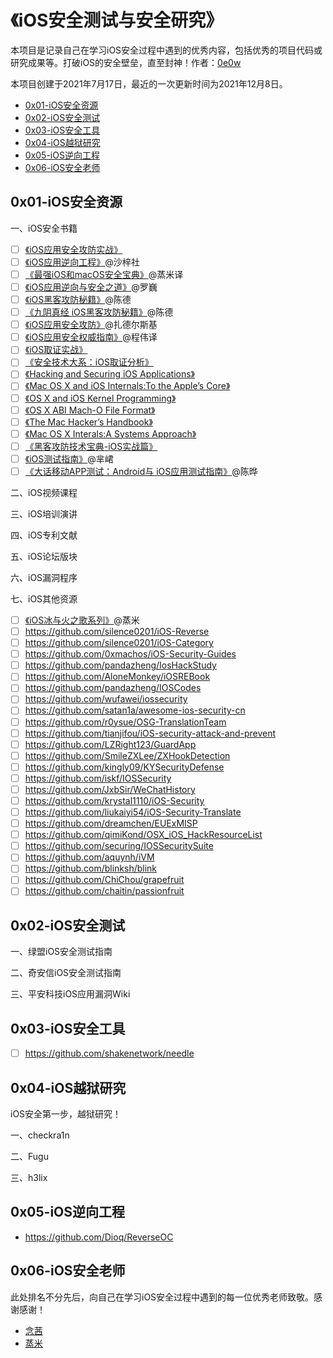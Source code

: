 # 《iOS安全测试与安全研究》

本项目是记录自己在学习iOS安全过程中遇到的优秀内容，包括优秀的项目代码或研究成果等。打破iOS的安全壁垒，直至封神！作者：[0e0w](https://github.com/0e0w)

本项目创建于2021年7月17日，最近的一次更新时间为2021年12月8日。

- [0x01-iOS安全资源]()
- [0x02-iOS安全测试]()
- [0x03-iOS安全工具]()
- [0x04-iOS越狱研究]()
- [0x05-iOS逆向工程]()
- [0x06-iOS安全老师]()

## 0x01-iOS安全资源

一、iOS安全书籍

- [ ] [《iOS应用安全攻防实战》]()
- [ ] [《iOS应用逆向工程》](https://item.jd.com/11670145.html)@沙梓社
- [ ] [《最强iOS和macOS安全宝典》](https://item.jd.com/13377234.html)@蒸米译
- [ ] [《iOS应用逆向与安全之道》](https://item.jd.com/12800426.html)@罗巍
- [ ] [《iOS黑客攻防秘籍》](https://item.jd.com/12951963.html)@陈德
- [ ] [《九阴真经 iOS黑客攻防秘籍》](https://item.jd.com/53254858319.html)@陈德
- [ ] [《iOS应用安全攻防》](https://item.jd.com/11032986.html)@扎德尔斯基
- [ ] [《iOS应用安全权威指南》](https://item.jd.com/11380080230.html)@程伟译
- [ ] [《iOS取证实战》]()
- [ ] [《安全技术大系：iOS取证分析》]()
- [ ] [《Hacking and Securing iOS Applications》]()
- [ ] [《Mac OS X and iOS Internals:To the Apple’s Core》]()
- [ ] [《OS X and iOS Kernel Programming》]()
- [ ] [《OS X ABI Mach-O File Format》]()
- [ ] [《The Mac Hacker’s Handbook》]()
- [ ] [《Mac OS X Interals:A Systems Approach》]()
- [ ] [《黑客攻防技术宝典-iOS实战篇》]()
- [ ] [《iOS测试指南》](https://item.jd.com/10036928385136.html)@芈峮
- [ ] [《大话移动APP测试：Android与 iOS应用测试指南》](https://item.jd.com/10037168212599.html)@陈晔

二、iOS视频课程

三、iOS培训演讲

四、iOS专利文献

五、iOS论坛版块

六、iOS漏洞程序

七、iOS其他资源
- [ ] [《iOS冰与火之歌系列》](https://github.com/zhengmin1989/MyArticles)@蒸米
- [ ] https://github.com/silence0201/iOS-Reverse
- [ ] https://github.com/silence0201/iOS-Category
- [ ] https://github.com/0xmachos/iOS-Security-Guides
- [ ] https://github.com/pandazheng/IosHackStudy
- [ ] https://github.com/AloneMonkey/iOSREBook
- [ ] https://github.com/pandazheng/IOSCodes
- [ ] https://github.com/wufawei/iossecurity
- [ ] https://github.com/satan1a/awesome-ios-security-cn
- [ ] https://github.com/r0ysue/OSG-TranslationTeam
- [ ] https://github.com/tianjifou/iOS-security-attack-and-prevent
- [ ] https://github.com/LZRight123/GuardApp
- [ ] https://github.com/SmileZXLee/ZXHookDetection
- [ ] https://github.com/kingly09/KYSecurityDefense
- [ ] https://github.com/iskf/IOSSecurity
- [ ] https://github.com/JxbSir/WeChatHistory
- [ ] https://github.com/krystal1110/iOS-Security
- [ ] https://github.com/liukaiyi54/iOS-Security-Translate
- [ ] https://github.com/dreamchen/EUExMISP
- [ ] https://github.com/qimiKond/OSX_iOS_HackResourceList
- [ ] https://github.com/securing/IOSSecuritySuite
- [ ] https://github.com/aquynh/iVM
- [ ] https://github.com/blinksh/blink
- [ ] https://github.com/ChiChou/grapefruit
- [ ] https://github.com/chaitin/passionfruit

## 0x02-iOS安全测试

一、绿盟iOS安全测试指南

二、奇安信iOS安全测试指南

三、平安科技iOS应用漏洞Wiki

## 0x03-iOS安全工具

- [ ] https://github.com/shakenetwork/needle

## 0x04-iOS越狱研究

iOS安全第一步，越狱研究！

一、checkra1n

二、Fugu

三、h3lix

## 0x05-iOS逆向工程

- https://github.com/Dioq/ReverseOC

## 0x06-iOS安全老师

此处排名不分先后，向自己在学习iOS安全过程中遇到的每一位优秀老师致敬。感谢感谢！

- [念茜](https://blog.csdn.net/yiyaaixuexi)
- [蒸米](https://github.com/zhengmin1989)

